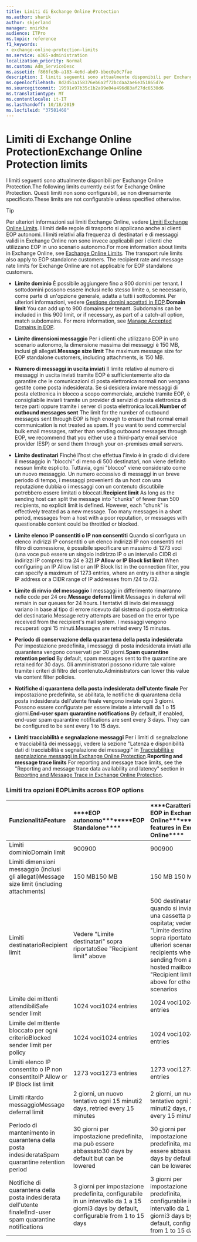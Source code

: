 ```yaml
---
title: Limiti di Exchange Online Protection
ms.author: sharik
author: skjerland
manager: mnirkhe
audience: ITPro
ms.topic: reference
f1_keywords:
- exchange-online-protection-limits
ms.service: o365-administration
localization_priority: Normal
ms.custom: Adm_ServiceDesc
ms.assetid: f866fe3b-a183-4e6d-abd9-bbec0a0c7fae
description: I limiti seguenti sono attualmente disponibili per Exchange Online Protection. Questi limiti non sono configurabili, se non diversamente specificato.
ms.openlocfilehash: 8d2d51a158376eb6a2f72bcdaa2ae6e351865d7e
ms.sourcegitcommit: 19591e97b35c1b2a99e04a496d83af27dc6530d6
ms.translationtype: MT
ms.contentlocale: it-IT
ms.lasthandoff: 10/18/2019
ms.locfileid: "37581468"
---
```

# <a name="exchange-online-protection-limits"></a><span data-ttu-id="8e307-104">Limiti di Exchange Online Protection</span><span class="sxs-lookup"><span data-stu-id="8e307-104">Exchange Online Protection limits</span></span>

<span data-ttu-id="8e307-105">I limiti seguenti sono attualmente disponibili per Exchange Online Protection.</span><span class="sxs-lookup"><span data-stu-id="8e307-105">The following limits currently exist for Exchange Online Protection.</span></span> <span data-ttu-id="8e307-106">Questi limiti non sono configurabili, se non diversamente specificato.</span><span class="sxs-lookup"><span data-stu-id="8e307-106">These limits are not configurable unless specified otherwise.</span></span> 
  
> [!TIP]
> <span data-ttu-id="8e307-p103">Per ulteriori informazioni sui limiti Exchange Online, vedere [Limiti Exchange Online Limits](../exchange-online-service-description/exchange-online-limits.md). I limiti delle regole di trasporto si applicano anche ai clienti EOP autonomi. I limiti relativi alla frequenza di destinatari e di messaggi validi in Exchange Online non sono invece applicabili per i clienti che utilizzano EOP in uno scenario autonomo.</span><span class="sxs-lookup"><span data-stu-id="8e307-p103">For more information about limits in Exchange Online, see [Exchange Online Limits](../exchange-online-service-description/exchange-online-limits.md). The transport rule limits also apply to EOP standalone customers. The recipient rate and message rate limits for Exchange Online are not applicable for EOP standalone customers.</span></span> 
  
- <span data-ttu-id="8e307-p104">**Limite dominio** È possibile aggiungere fino a 900 domini per tenant. I sottodomini possono essere inclusi nello stesso limite o, se necessario, come parte di un'opzione generale, adatta a tutti i sottodomini. Per ulteriori informazioni, vedere [Gestione domini accettati in EOP](https://go.microsoft.com/fwlink/p/?LinkId=282239).</span><span class="sxs-lookup"><span data-stu-id="8e307-p104">**Domain limit** You can add up to 900 domains per tenant. Subdomains can be included in this 900 limit, or if necessary, as part of a catch-all option, match subdomains. For more information, see [Manage Accepted Domains in EOP](https://go.microsoft.com/fwlink/p/?LinkId=282239).</span></span>
    
- <span data-ttu-id="8e307-113">**Limite dimensioni messaggio** Per i clienti che utilizzano EOP in uno scenario autonomo, la dimensione massima dei messaggi è 150 MB, inclusi gli allegati.</span><span class="sxs-lookup"><span data-stu-id="8e307-113">**Message size limit** The maximum message size for EOP standalone customers, including attachments, is 150 MB.</span></span> 
    
- <span data-ttu-id="8e307-p105">**Numero di messaggi in uscita inviati** Il limite relativo al numero di messaggi in uscita inviati tramite EOP è sufficientemente alto da garantire che le comunicazioni di posta elettronica normali non vengano gestite come posta indesiderata. Se si desidera inviare messaggi di posta elettronica in blocco a scopo commerciale, anzichè tramite EOP, è consigliabile inviarli tramite un provider di servizi di posta elettronica di terze parti oppure tramite i server di posta elettronica locali.</span><span class="sxs-lookup"><span data-stu-id="8e307-p105">**Number of outbound messages sent** The limit for the number of outbound messages sent through EOP is high enough to ensure that normal email communication is not treated as spam. If you want to send commercial bulk email messages, rather than sending outbound messages through EOP, we recommend that you either use a third-party email service provider (ESP) or send them through your on-premises email servers.</span></span> 
    
- <span data-ttu-id="8e307-p106">**Limite destinatari** Finché l'host che effettua l'invio è in grado di dividere il messaggio in "blocchi" di meno di 500 destinatari, non viene definito nessun limite esplicito. Tuttavia, ogni "blocco" viene considerato come un nuovo messaggio. Un numero eccessivo di messaggi in un breve periodo di tempo, i messaggi provenienti da un host con una reputazione dubbia o i messaggi con un contenuto discutibile potrebbero essere limitati o bloccati.</span><span class="sxs-lookup"><span data-stu-id="8e307-p106">**Recipient limit** As long as the sending host can split the message into "chunks" of fewer than 500 recipients, no explicit limit is defined. However, each "chunk" is effectively treated as a new message. Too many messages in a short period, messages from a host with a poor reputation, or messages with questionable content could be throttled or blocked.</span></span> 
    
- <span data-ttu-id="8e307-119">**Limite elenco IP consentiti o IP non consentiti** Quando si configura un elenco indirizzi IP consentiti o un elenco indirizzi IP non consentiti nel filtro di connessione, è possibile specificare un massimo di 1273 voci (una voce può essere un singolo indirizzo IP o un intervallo CIDR di indirizzi IP compresi tra 24 e 32).</span><span class="sxs-lookup"><span data-stu-id="8e307-119">**IP Allow or IP Block list limit** When configuring an IP Allow list or an IP Block list in the connection filter, you can specify a maximum of 1273 entries, where an entry is either a single IP address or a CIDR range of IP addresses from /24 to /32.</span></span> 
    
- <span data-ttu-id="8e307-120">**Limite di rinvio del messaggio** I messaggi in differimento rimarranno nelle code per 24 ore.</span><span class="sxs-lookup"><span data-stu-id="8e307-120">**Message deferral limit** Messages in deferral will remain in our queues for 24 hours.</span></span> <span data-ttu-id="8e307-121">I tentativi di invio dei messaggi variano in base al tipo di errore ricevuto dal sistema di posta elettronica del destinatario.</span><span class="sxs-lookup"><span data-stu-id="8e307-121">Message retry attempts are based on the error type received from the recipient's mail system.</span></span> <span data-ttu-id="8e307-122">I messaggi vengono recuperati ogni 15 minuti.</span><span class="sxs-lookup"><span data-stu-id="8e307-122">Messages are retried every 15 minutes.</span></span> 
    
- <span data-ttu-id="8e307-123">**Periodo di conservazione della quarantena della posta indesiderata** Per impostazione predefinita, i messaggi di posta indesiderata inviati alla quarantena vengono conservati per 30 giorni.</span><span class="sxs-lookup"><span data-stu-id="8e307-123">**Spam quarantine retention period** By default, spam messages sent to the quarantine are retained for 30 days.</span></span> <span data-ttu-id="8e307-124">Gli amministratori possono ridurre tale valore tramite i criteri di filtro del contenuto.</span><span class="sxs-lookup"><span data-stu-id="8e307-124">Administrators can lower this value via content filter policies.</span></span> 
    
- <span data-ttu-id="8e307-p109">**Notifiche di quarantena della posta indesiderata dell'utente finale** Per impostazione predefinita, se abilitata, le notifiche di quarantena della posta indesiderata dell'utente finale vengono inviate ogni 3 giorni. Possono essere configurate per essere inviate a intervalli da 1 o 15 giorni.</span><span class="sxs-lookup"><span data-stu-id="8e307-p109">**End-user spam quarantine notifications** By default, if enabled, end-user spam quarantine notifications are sent every 3 days. They can be configured to be sent every 1 to 15 days.</span></span> 
    
- <span data-ttu-id="8e307-127">**Limiti tracciabilità e segnalazione messaggi** Per i limiti di segnalazione e tracciabilità dei messaggi, vedere la sezione "Latenza e disponibilità dati di tracciabilità e segnalazione dei messaggi" in [Tracciabilità e segnalazione messaggi in Exchange Online Protection](https://go.microsoft.com/fwlink/?LinkId=394248).</span><span class="sxs-lookup"><span data-stu-id="8e307-127">**Reporting and message trace limits** For reporting and message trace limits, see the "Reporting and message trace data availability and latency" section in [Reporting and Message Trace in Exchange Online Protection](https://go.microsoft.com/fwlink/?LinkId=394248).</span></span>
    
### <a name="limits-across-eop-options"></a><span data-ttu-id="8e307-128">Limiti tra opzioni EOP</span><span class="sxs-lookup"><span data-stu-id="8e307-128">Limits across EOP options</span></span>

|<span data-ttu-id="8e307-129">**Funzionalità**</span><span class="sxs-lookup"><span data-stu-id="8e307-129">**Feature**</span></span>|<span data-ttu-id="8e307-130">\*\*\*\*EOP autonomo\*\*\*\*</span><span class="sxs-lookup"><span data-stu-id="8e307-130">\*\*\*\*EOP Standalone\*\*\*\*</span></span>|<span data-ttu-id="8e307-131">\*\*\*\*Caratteristiche EOP in Exchange Online\*\*\*\*</span><span class="sxs-lookup"><span data-stu-id="8e307-131">\*\*\*\*EOP features in Exchange Online\*\*\*\*</span></span>|<span data-ttu-id="8e307-132">\*\*\*\*Exchange Enterprise CAL con servizi\*\*\*\*</span><span class="sxs-lookup"><span data-stu-id="8e307-132">\*\*\*\*Exchange Enterprise CAL with Services\*\*\*\*</span></span>|
|:-----|:-----|:-----|:-----|
|<span data-ttu-id="8e307-133">Limiti dominio</span><span class="sxs-lookup"><span data-stu-id="8e307-133">Domain limit</span></span>  <br/> |<span data-ttu-id="8e307-134">900</span><span class="sxs-lookup"><span data-stu-id="8e307-134">900</span></span>  <br/> |<span data-ttu-id="8e307-135">900</span><span class="sxs-lookup"><span data-stu-id="8e307-135">900</span></span>  <br/> |<span data-ttu-id="8e307-136">900</span><span class="sxs-lookup"><span data-stu-id="8e307-136">900</span></span>  <br/> |
|<span data-ttu-id="8e307-137">Limiti dimensioni messaggio (inclusi gli allegati)</span><span class="sxs-lookup"><span data-stu-id="8e307-137">Message size limit (including attachments)</span></span>  <br/> |<span data-ttu-id="8e307-138">150 MB</span><span class="sxs-lookup"><span data-stu-id="8e307-138">150 MB</span></span>  <br/> |<span data-ttu-id="8e307-139">150 MB </span><span class="sxs-lookup"><span data-stu-id="8e307-139">150 MB</span></span>  <br/> |<span data-ttu-id="8e307-140">150 MB</span><span class="sxs-lookup"><span data-stu-id="8e307-140">150 MB</span></span>  <br/> |
|<span data-ttu-id="8e307-141">Limiti destinatario</span><span class="sxs-lookup"><span data-stu-id="8e307-141">Recipient limit</span></span>  <br/> |<span data-ttu-id="8e307-142">Vedere "Limite destinatari" sopra riportato</span><span class="sxs-lookup"><span data-stu-id="8e307-142">See "Recipient limit" above</span></span>  <br/> |<span data-ttu-id="8e307-143">500 destinatari quando si invia da una cassetta postale ospitata; vedere "Limite destinatari" sopra riportato per ulteriori scenari</span><span class="sxs-lookup"><span data-stu-id="8e307-143">500 recipients when sending from a hosted mailbox; see "Recipient limit" above for other scenarios</span></span>  <br/> |<span data-ttu-id="8e307-144">Vedere "Limite destinatari" sopra riportato</span><span class="sxs-lookup"><span data-stu-id="8e307-144">See "Recipient limit" above</span></span>  <br/> |
|<span data-ttu-id="8e307-145">Limite dei mittenti attendibili</span><span class="sxs-lookup"><span data-stu-id="8e307-145">Safe sender limit</span></span>  <br/> |<span data-ttu-id="8e307-146">1024 voci</span><span class="sxs-lookup"><span data-stu-id="8e307-146">1024 entries</span></span>  <br/> |<span data-ttu-id="8e307-147">1024 voci</span><span class="sxs-lookup"><span data-stu-id="8e307-147">1024 entries</span></span>  <br/> ||
|<span data-ttu-id="8e307-148">Limite del mittente bloccato per ogni criterio</span><span class="sxs-lookup"><span data-stu-id="8e307-148">Blocked sender limit per policy</span></span>  <br/> |<span data-ttu-id="8e307-149">1024 voci</span><span class="sxs-lookup"><span data-stu-id="8e307-149">1024 entries</span></span>  <br/> |<span data-ttu-id="8e307-150">1024 voci</span><span class="sxs-lookup"><span data-stu-id="8e307-150">1024 entries</span></span>  <br/> ||
|<span data-ttu-id="8e307-151">Limiti elenco IP consentito o IP non consentito</span><span class="sxs-lookup"><span data-stu-id="8e307-151">IP Allow or IP Block list limit</span></span>  <br/> |<span data-ttu-id="8e307-152">1273 voci</span><span class="sxs-lookup"><span data-stu-id="8e307-152">1273 entries</span></span>  <br/> |<span data-ttu-id="8e307-153">1273 voci</span><span class="sxs-lookup"><span data-stu-id="8e307-153">1273 entries</span></span>  <br/> |<span data-ttu-id="8e307-154">1273 voci</span><span class="sxs-lookup"><span data-stu-id="8e307-154">1273 entries</span></span>  <br/> |
|<span data-ttu-id="8e307-155">Limiti ritardo messaggio</span><span class="sxs-lookup"><span data-stu-id="8e307-155">Message deferral limit</span></span>  <br/> |<span data-ttu-id="8e307-156">2 giorni, un nuovo tentativo ogni 15 minuti</span><span class="sxs-lookup"><span data-stu-id="8e307-156">2 days, retried every 15 minutes</span></span>  <br/> |<span data-ttu-id="8e307-157">2 giorni, un nuovo tentativo ogni 15 minuti</span><span class="sxs-lookup"><span data-stu-id="8e307-157">2 days, retried every 15 minutes</span></span>  <br/> |<span data-ttu-id="8e307-158">2 giorni, un nuovo tentativo ogni 15 minuti</span><span class="sxs-lookup"><span data-stu-id="8e307-158">2 days, retried every 15 minutes</span></span>  <br/> |
|<span data-ttu-id="8e307-159">Periodo di mantenimento in quarantena della posta indesiderata</span><span class="sxs-lookup"><span data-stu-id="8e307-159">Spam quarantine retention period</span></span>  <br/> |<span data-ttu-id="8e307-160">30 giorni per impostazione predefinita, ma può essere abbassato</span><span class="sxs-lookup"><span data-stu-id="8e307-160">30 days by default but can be lowered</span></span>  <br/> |<span data-ttu-id="8e307-161">30 giorni per impostazione predefinita, ma può essere abbassato</span><span class="sxs-lookup"><span data-stu-id="8e307-161">30 days by default but can be lowered</span></span>  <br/> |<span data-ttu-id="8e307-162">30 giorni per impostazione predefinita, ma può essere abbassato</span><span class="sxs-lookup"><span data-stu-id="8e307-162">30 days by default but can be lowered</span></span>  <br/> |
|<span data-ttu-id="8e307-163">Notifiche di quarantena della posta indesiderata dell'utente finale</span><span class="sxs-lookup"><span data-stu-id="8e307-163">End-user spam quarantine notifications</span></span>  <br/> |<span data-ttu-id="8e307-164">3 giorni per impostazione predefinita, configurabile in un intervallo da 1 a 15 giorni</span><span class="sxs-lookup"><span data-stu-id="8e307-164">3 days by default, configurable from 1 to 15 days</span></span>  <br/> |<span data-ttu-id="8e307-165">3 giorni per impostazione predefinita, configurabile in un intervallo da 1 a 15 giorni</span><span class="sxs-lookup"><span data-stu-id="8e307-165">3 days by default, configurable from 1 to 15 days</span></span>  <br/> |<span data-ttu-id="8e307-166">3 giorni per impostazione predefinita, configurabile in un intervallo da 1 a 15 giorni</span><span class="sxs-lookup"><span data-stu-id="8e307-166">3 days by default, configurable from 1 to 15 days</span></span>  <br/> |
   

